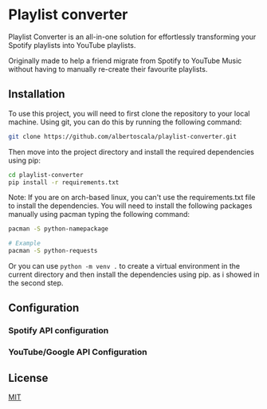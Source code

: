 # Playlist converter

Playlist Converter is an all-in-one solution for effortlessly transforming your Spotify playlists into YouTube playlists.

Originally made to help a friend migrate from Spotify to YouTube Music without having to manually re-create their favourite playlists.

## Installation

To use this project, you will need to first clone the repository to your local machine. Using git, you can do this by running the following command:

```bash
git clone https://github.com/albertoscala/playlist-converter.git
```

Then move into the project directory and install the required dependencies using pip:

```bash
cd playlist-converter
pip install -r requirements.txt
```

Note: If you are on arch-based linux, you can't use the requirements.txt file to install the dependencies. You will need to install the following packages manually using pacman typing the following command:

```bash
pacman -S python-namepackage

# Example
pacman -S python-requests
```

Or you can use `python -m venv .` to create a virtual environment in the current directory and then install the dependencies using pip. as i showed in the second step.

## Configuration

### Spotify API configuration

### YouTube/Google API Configuration

## License

[MIT](https://choosealicense.com/licenses/mit/)